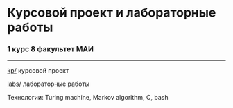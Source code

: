 # Курсовой проект и лабораторные работы
### 1 курс 8 факультет МАИ 
----
[kp/](https://github.com/ArtDu/mai_study_first_course/tree/master/kp) курсовой проект

[labs/](https://github.com/ArtDu/mai_study_first_course/tree/master/labs) лабораторные работы

Технологии: Turing machine, Markov algorithm, C, bash